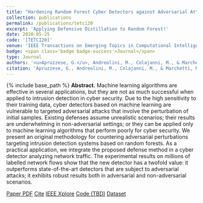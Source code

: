 ```yaml
---
title: "Hardening Random Forest Cyber Detectors against Adversarial Attacks"
collection: publications
permalink: /publications/tetci20
excerpt: 'Applying Defensive Distillation to Random Forest!'
date: 2020-05-25
code: '[TETCI20]'
venue: 'IEEE Transactions on Emerging Topics in Computational Intelligence'
badge: <span class='badge badge-success'>Journal</span>
type: Journal
authors: '<u>Apruzzese, G.</u>, Andreolini, M., Colajanni, M., & Marchetti, M.'
citation: 'Apruzzese, G., Andreolini, M., Colajanni, M., & Marchetti, M. (2020). "Hardening Random Forest Cyber Detectors against Adversarial Attacks." <i>IEEE Transactions on Emerging Topics in Computational Intelligence (TETCI)</i>, 4(4), 427-439.'
---
```

{% include base_path %}
<b>Abstract.</b> Machine learning algorithms are effective in several applications, but they are not as much successful when applied to intrusion detection in cyber security. Due to the high sensitivity to their training data, cyber detectors based on machine learning are vulnerable to targeted adversarial attacks that involve the perturbation of initial samples. Existing defenses assume unrealistic scenarios; their results are underwhelming in non-adversarial settings; or they can be applied only to machine learning algorithms that perform poorly for cyber security. 
We present an original methodology for countering adversarial perturbations targeting intrusion detection systems based on random forests. As a practical application, we integrate the proposed defense method in a cyber detector analyzing network traffic. The experimental results on millions of labelled network flows show that the new detector has a twofold value: it outperforms state-of-the-art detectors that are subject to adversarial attacks; it exhibits robust results both in adversarial and non-adversarial scenarios.

<a class="btn btn-outline-primary my-1 mr-1 btn-sm" href="{{ base_path }}/files/papers/tetci20/tetci20.pdf" target="_blank" rel="noopener">Paper PDF</a> 
<a class="btn btn-outline-primary my-1 mr-1 btn-sm" href="{{ base_path }}/files/papers/tetci20/tetci20_cite.html" target="_blank" rel="noopener">Cite</a> 
<a class="btn btn-outline-primary my-1 mr-1 btn-sm" href="https://ieeexplore.ieee.org/abstract/document/9099383" target="_blank" rel="noopener">IEEE Xplore</a> 
<a class="btn btn-outline-primary my-1 mr-1 btn-sm" href="https://github.com/hihey54/tetci20" target="_blank" rel="noopener">Code (TBD)</a> 
<a class="btn btn-outline-primary my-1 mr-1 btn-sm" href="https://www.stratosphereips.org/datasets-ctu13" target="_blank" rel="noopener">Dataset</a> 
